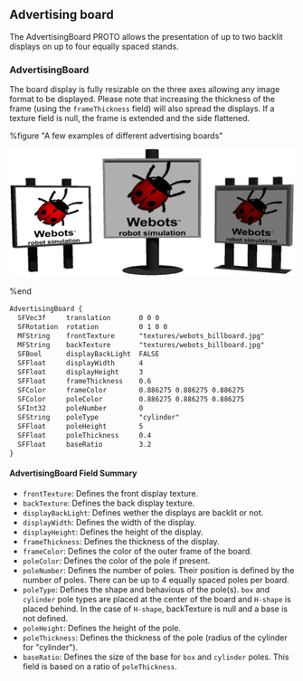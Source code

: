 ## Advertising board

The AdvertisingBoard PROTO allows the presentation of up to two backlit displays
on up to four equally spaced stands.

### AdvertisingBoard

The board display is fully resizable on the three axes allowing any image format
to be displayed. Please note that increasing the thickness of the frame (using the `frameThickness` field)
will also spread the displays. If a texture field is null, the frame is extended
and the side flattened.

%figure "A few examples of different advertising boards"

![advertising-board.png](images/advertising-board.png)

%end

```
AdvertisingBoard {
  SFVec3f     translation       0 0 0
  SFRotation  rotation          0 1 0 0
  MFString    frontTexture      "textures/webots_billboard.jpg"
  MFString    backTexture       "textures/webots_billboard.jpg"
  SFBool      displayBackLight  FALSE
  SFFloat     displayWidth      4
  SFFloat     displayHeight     3
  SFFloat     frameThickness    0.6
  SFColor     frameColor        0.886275 0.886275 0.886275
  SFColor     poleColor         0.886275 0.886275 0.886275
  SFInt32     poleNumber        0
  SFString    poleType          "cylinder"
  SFFloat     poleHeight        5
  SFFloat     poleThickness     0.4
  SFFloat     baseRatio         3.2
}
```

#### AdvertisingBoard Field Summary

- `frontTexture`: Defines the front display texture.
- `backTexture`: Defines the back display texture.
- `displayBackLight`: Defines wether the displays are backlit or not.
- `displayWidth`: Defines the width of the display.
- `displayHeight`: Defines the height of the display.
- `frameThickness`: Defines the thickness of the display.
- `frameColor`: Defines the color of the outer frame of the board.
- `poleColor`: Defines the color of the pole if present.
- `poleNumber`: Defines the number of poles. Their position is defined by the
number of poles. There can be up to 4 equally spaced poles per board.
- `poleType`: Defines the shape and behavious of the pole(s). `box` and `cylinder`
pole types are placed at the center of the board and `H-shape` is placed behind.
In the case of `H-shape`, backTexture is null and a base is not defined.
- `poleHeight`: Defines the height of the pole.
- `poleThickness`: Defines the thickness of the pole (radius of the cylinder for "cylinder").
- `baseRatio`: Defines the size of the base for `box` and `cylinder` poles.
This field is based on a ratio of `poleThickness`.
